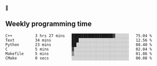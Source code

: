 🐸

## Weekly programming time
<!--START_SECTION:waka-->

```text
C++          3 hrs 27 mins   ██████████████████▓░░░░░░   75.04 %
Text         34 mins         ███░░░░░░░░░░░░░░░░░░░░░░   12.56 %
Python       23 mins         ██░░░░░░░░░░░░░░░░░░░░░░░   08.40 %
C            5 mins          ▓░░░░░░░░░░░░░░░░░░░░░░░░   02.04 %
Makefile     5 mins          ▒░░░░░░░░░░░░░░░░░░░░░░░░   01.86 %
CMake        0 secs          ░░░░░░░░░░░░░░░░░░░░░░░░░   00.08 %
```

<!--END_SECTION:waka-->
